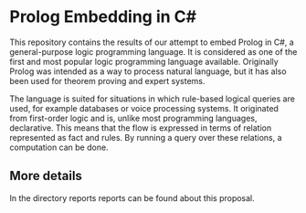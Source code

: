 # Prolog Embedding in C#

This repository contains the results of our attempt to embed Prolog in C#, a general-purpose logic programming language.
It is considered as one of the first and most popular logic programming language available.
Originally Prolog was intended as a way to process natural language, but it has also been used for theorem proving and expert systems.

The language is suited for situations in which rule-based logical queries are used, for example databases or voice processing systems.
It originated from first-order logic and is, unlike most programming languages, declarative.
This means that the flow is expressed in terms of relation represented as fact and rules.
By running a query over these relations, a computation can be done.

## More details
In the directory reports reports can be found about this proposal.
